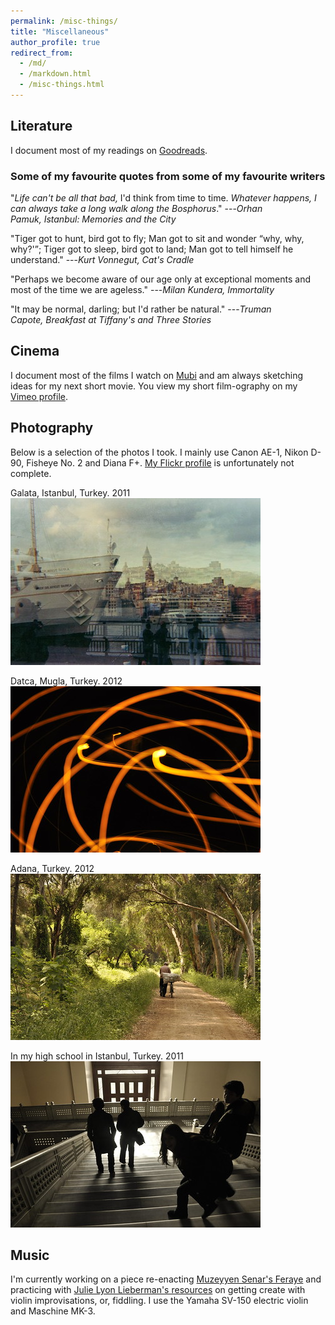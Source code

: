 ```yaml
---
permalink: /misc-things/
title: "Miscellaneous"
author_profile: true
redirect_from: 
  - /md/
  - /markdown.html
  - /misc-things.html
---
```


## Literature

I document most of my readings on [Goodreads](https://www.goodreads.com/user/show/5847620-semra-g-lce-turan).

### Some of my favourite quotes from some of my favourite writers

"<i>Life can't be all that bad,</i> I'd think from time to time. <i>Whatever happens, I can always take a long walk along the Bosphorus</i>." ---<cite>Orhan Pamuk, Istanbul: Memories and the City</cite>

"Tiger got to hunt, bird got to fly; Man got to sit and wonder <q>why, why, why?'</q>; Tiger got to sleep, bird got to land; Man got to tell himself he understand." ---<cite>Kurt Vonnegut, Cat's Cradle</cite>

"Perhaps we become aware of our age only at exceptional moments and most of the time we are ageless." ---<cite>Milan Kundera, Immortality</cite>

"It may be normal, darling; but I'd rather be natural." ---<cite>Truman Capote, Breakfast at Tiffany's and Three Stories</cite>

## Cinema 

I document most of the films I watch on [Mubi](https://mubi.com/users/1337322) and am always sketching ideas for my next short movie. You view my short film-ography on my [Vimeo profile](https://vimeo.com/user4025971).

## Photography 

Below is a selection of the photos I took. I mainly use Canon AE-1, Nikon D-90, Fisheye No. 2 and Diana F+. [My Flickr profile](https://www.flickr.com/photos/gulcest/) is unfortunately not complete. 

Galata, Istanbul, Turkey. 2011 <br>
<img src='/images/galata.jpg'>

Datca, Mugla, Turkey. 2012 <br>
<img src='/images/isik-oyunu.jpg'>

Adana, Turkey. 2012 <br>
<img src='/images/yuruyus.jpg'>

In my high school in Istanbul, Turkey. 2011 <br>
<img src='/images/paydos.jpg'>

## Music

I'm currently working on a piece re-enacting [Muzeyyen Senar's Feraye](https://www.youtube.com/watch?v=bStHxtHSPJ4) and practicing with [Julie Lyon Lieberman's resources](https://julielyonn.com/books-dvds/books/) on getting create with violin improvisations, or, fiddling. I use the Yamaha SV-150 electric violin and Maschine MK-3.
